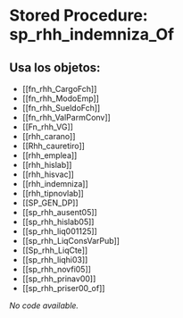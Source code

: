 # Stored Procedure: sp_rhh_indemniza_Of

## Usa los objetos:
- [[fn_rhh_CargoFch]]
- [[fn_rhh_ModoEmp]]
- [[fn_rhh_SueldoFch]]
- [[fn_rhh_ValParmConv]]
- [[Fn_rhh_VG]]
- [[rhh_carano]]
- [[Rhh_cauretiro]]
- [[rhh_emplea]]
- [[rhh_hislab]]
- [[rhh_hisvac]]
- [[rhh_indemniza]]
- [[rhh_tipnovlab]]
- [[SP_GEN_DP]]
- [[sp_rhh_ausent05]]
- [[sp_rhh_hislab05]]
- [[sp_rhh_liq001125]]
- [[sp_rhh_LiqConsVarPub]]
- [[Sp_rhh_LiqCte]]
- [[sp_rhh_liqhi03]]
- [[sp_rhh_novfi05]]
- [[sp_rhh_prinav00]]
- [[sp_rhh_priser00_of]]

*No code available.*
